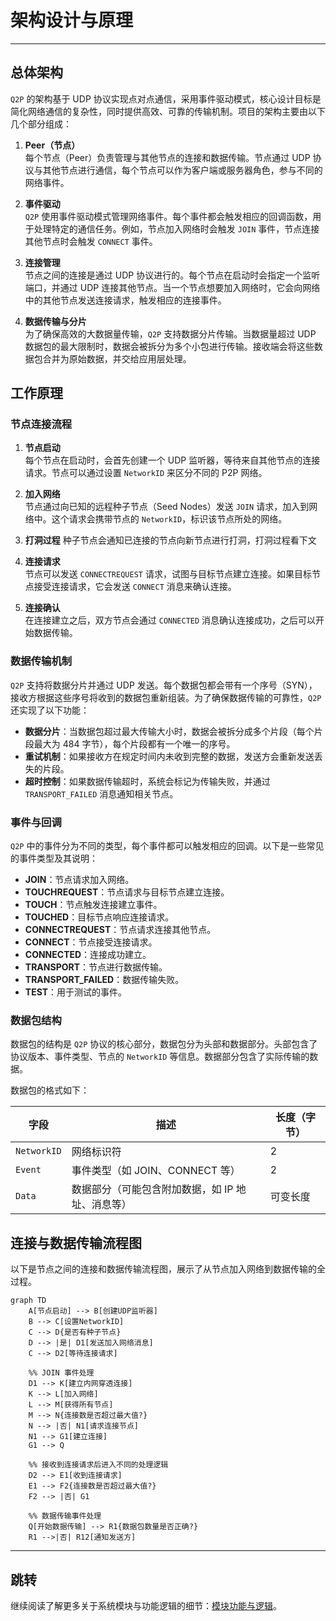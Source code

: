 # 架构设计与原理

---

## 总体架构

`Q2P` 的架构基于 UDP 协议实现点对点通信，采用事件驱动模式，核心设计目标是简化网络通信的复杂性，同时提供高效、可靠的传输机制。项目的架构主要由以下几个部分组成：

1. **Peer（节点）**  
   每个节点（Peer）负责管理与其他节点的连接和数据传输。节点通过 UDP 协议与其他节点进行通信，每个节点可以作为客户端或服务器角色，参与不同的网络事件。

2. **事件驱动**  
   `Q2P` 使用事件驱动模式管理网络事件。每个事件都会触发相应的回调函数，用于处理特定的通信任务。例如，节点加入网络时会触发 `JOIN` 事件，节点连接其他节点时会触发 `CONNECT` 事件。

3. **连接管理**  
   节点之间的连接是通过 UDP 协议进行的。每个节点在启动时会指定一个监听端口，并通过 UDP 连接其他节点。当一个节点想要加入网络时，它会向网络中的其他节点发送连接请求，触发相应的连接事件。

4. **数据传输与分片**  
   为了确保高效的大数据量传输，`Q2P` 支持数据分片传输。当数据量超过 UDP 数据包的最大限制时，数据会被拆分为多个小包进行传输。接收端会将这些数据包合并为原始数据，并交给应用层处理。

## 工作原理

### 节点连接流程

1. **节点启动**  
   每个节点在启动时，会首先创建一个 UDP 监听器，等待来自其他节点的连接请求。节点可以通过设置 `NetworkID` 来区分不同的 P2P 网络。

2. **加入网络**  
   节点通过向已知的远程种子节点（Seed Nodes）发送 `JOIN` 请求，加入到网络中。这个请求会携带节点的 `NetworkID`，标识该节点所处的网络。

3. **打洞过程**
   种子节点会通知已连接的节点向新节点进行打洞，打洞过程看下文

5. **连接请求**  
   节点可以发送 `CONNECTREQUEST` 请求，试图与目标节点建立连接。如果目标节点接受连接请求，它会发送 `CONNECT` 消息来确认连接。

6. **连接确认**  
   在连接建立之后，双方节点会通过 `CONNECTED` 消息确认连接成功，之后可以开始数据传输。

### 数据传输机制

`Q2P` 支持将数据分片并通过 UDP 发送。每个数据包都会带有一个序号（SYN），接收方根据这些序号将收到的数据包重新组装。为了确保数据传输的可靠性，`Q2P` 还实现了以下功能：

- **数据分片**：当数据包超过最大传输大小时，数据会被拆分成多个片段（每个片段最大为 484 字节），每个片段都有一个唯一的序号。
- **重试机制**：如果接收方在规定时间内未收到完整的数据，发送方会重新发送丢失的片段。
- **超时控制**：如果数据传输超时，系统会标记为传输失败，并通过 `TRANSPORT_FAILED` 消息通知相关节点。

### 事件与回调

`Q2P` 中的事件分为不同的类型，每个事件都可以触发相应的回调。以下是一些常见的事件类型及其说明：

- **JOIN**：节点请求加入网络。
- **TOUCHREQUEST**：节点请求与目标节点建立连接。
- **TOUCH**：节点触发连接建立事件。
- **TOUCHED**：目标节点响应连接请求。
- **CONNECTREQUEST**：节点请求连接其他节点。
- **CONNECT**：节点接受连接请求。
- **CONNECTED**：连接成功建立。
- **TRANSPORT**：节点进行数据传输。
- **TRANSPORT_FAILED**：数据传输失败。
- **TEST**：用于测试的事件。

### 数据包结构

数据包的结构是 `Q2P` 协议的核心部分，数据包分为头部和数据部分。头部包含了协议版本、事件类型、节点的 `NetworkID` 等信息。数据部分包含了实际传输的数据。

数据包的格式如下：

| 字段          | 描述                     | 长度（字节）  |
| ------------- | ------------------------ | ------------- |
| `NetworkID`   | 网络标识符               | 2             |
| `Event`       | 事件类型（如 JOIN、CONNECT 等） | 2             |
| `Data`        | 数据部分（可能包含附加数据，如 IP 地址、消息等） | 可变长度     |

## 连接与数据传输流程图

以下是节点之间的连接和数据传输流程图，展示了从节点加入网络到数据传输的全过程。

```mermaid
graph TD
    A[节点启动] --> B[创建UDP监听器]
    B --> C[设置NetworkID]
    C --> D{是否有种子节点}
    D --> |是| D1[发送加入网络消息]
    C --> D2[等待连接请求]

    %% JOIN 事件处理
    D1 --> K[建立内网穿透连接]
    K --> L[加入网络]
    L --> M[获得所有节点]
    M --> N{连接数是否超过最大值?}
    N --> |否| N1[请求连接节点]
    N1 --> G1[建立连接]
    G1 --> Q

    %% 接收到连接请求后进入不同的处理逻辑
    D2 --> E1[收到连接请求]
    E1 --> F2{连接数是否超过最大值?}
    F2 --> |否| G1

    %% 数据传输事件处理
    Q[开始数据传输] --> R1{数据包数量是否正确?}
    R1 -->|否| R12[通知发送方]

```

---

## 跳转

继续阅读了解更多关于系统模块与功能逻辑的细节：[模块功能与逻辑](03_modules_and_logic.md)。
